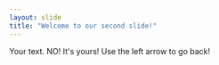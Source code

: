 ```yaml
---
layout: slide
title: "Welcome to our second slide!"
---
```

Your text. NO! It's yours!
Use the left arrow to go back!
